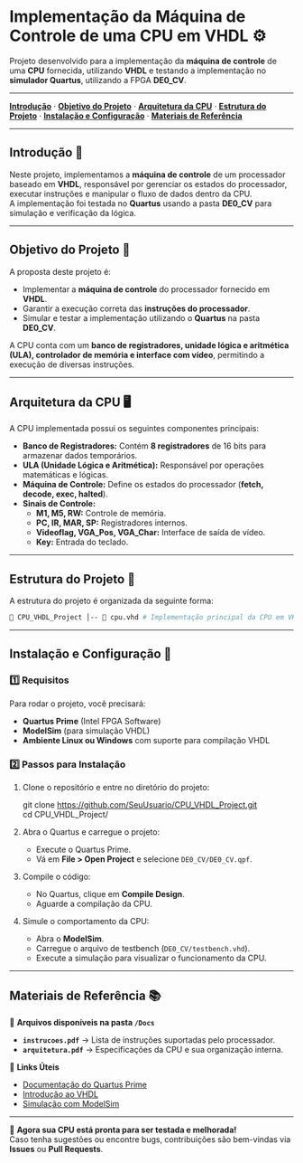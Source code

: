 # Implementação da Máquina de Controle de uma CPU em VHDL ⚙️

Projeto desenvolvido para a implementação da **máquina de controle** de uma **CPU** fornecida, utilizando **VHDL** e testando a implementação no **simulador Quartus**, utilizando a FPGA **DE0_CV**.

---

[**Introdução**](#introdução-) · [**Objetivo do Projeto**](#objetivo-do-projeto-) · [**Arquitetura da CPU**](#arquitetura-da-cpu-) · [**Estrutura do Projeto**](#estrutura-do-projeto-) · [**Instalação e Configuração**](#instalação-e-configuração-) · [**Materiais de Referência**](#materiais-de-referência-)

---

## Introdução 📜

Neste projeto, implementamos a **máquina de controle** de um processador baseado em **VHDL**, responsável por gerenciar os estados do processador, executar instruções e manipular o fluxo de dados dentro da CPU.  
A implementação foi testada no **Quartus** usando a pasta **DE0_CV** para simulação e verificação da lógica.

---

## Objetivo do Projeto 🎯

A proposta deste projeto é:
- Implementar a **máquina de controle** do processador fornecido em **VHDL**.  
- Garantir a execução correta das **instruções do processador**.  
- Simular e testar a implementação utilizando o **Quartus** na pasta **DE0_CV**.  

A CPU conta com um **banco de registradores, unidade lógica e aritmética (ULA), controlador de memória e interface com vídeo**, permitindo a execução de diversas instruções.

---

## Arquitetura da CPU 🖥️

A CPU implementada possui os seguintes componentes principais:

- **Banco de Registradores:** Contém **8 registradores** de 16 bits para armazenar dados temporários.
- **ULA (Unidade Lógica e Aritmética):** Responsável por operações matemáticas e lógicas.
- **Máquina de Controle:** Define os estados do processador (**fetch, decode, exec, halted**).
- **Sinais de Controle:**  
  - **M1, M5, RW:** Controle de memória.  
  - **PC, IR, MAR, SP:** Registradores internos.  
  - **Videoflag, VGA_Pos, VGA_Char:** Interface de saída de vídeo.  
  - **Key:** Entrada do teclado.  

---

## Estrutura do Projeto 📂

A estrutura do projeto é organizada da seguinte forma:
  ```bash
📂 CPU_VHDL_Project │-- 📜 cpu.vhd # Implementação principal da CPU em VHDL │-- 📜 ula.vhd # Implementação da Unidade Lógica e Aritmética (ULA) │-- 📜 registradores.vhd # Banco de registradores do processador │-- 📜 controle.vhd # Máquina de controle do processador │-- 📂 DE0_CV # Arquivos para simulação no Quartus │ ├── 📜 DE0_CV.qpf # Projeto Quartus │ ├── 📜 DE0_CV.qsf # Arquivo de configuração do Quartus │ ├── 📜 testbench.vhd # Arquivo de testbench para simulação │-- 📂 Docs # Documentação e materiais de referência │ ├── 📜 instrucoes.pdf # Manual com as instruções da CPU │ ├── 📜 arquitetura.pdf # Especificações da arquitetura │-- 📜 README.md # Este arquivo
  ```


---

## Instalação e Configuração 💾

### 1️⃣ **Requisitos**
Para rodar o projeto, você precisará:
- **Quartus Prime** (Intel FPGA Software)
- **ModelSim** (para simulação VHDL)
- **Ambiente Linux ou Windows** com suporte para compilação VHDL

### 2️⃣ **Passos para Instalação**
1. Clone o repositório e entre no diretório do projeto:

   git clone https://github.com/SeuUsuario/CPU_VHDL_Project.git  
   cd CPU_VHDL_Project/

2. Abra o Quartus e carregue o projeto:

   - Execute o Quartus Prime.  
   - Vá em **File > Open Project** e selecione `DE0_CV/DE0_CV.qpf`.

3. Compile o código:

   - No Quartus, clique em **Compile Design**.  
   - Aguarde a compilação da CPU.

4. Simule o comportamento da CPU:

   - Abra o **ModelSim**.  
   - Carregue o arquivo de testbench (`DE0_CV/testbench.vhd`).  
   - Execute a simulação para visualizar o funcionamento da CPU.

---

## Materiais de Referência 📚

📌 **Arquivos disponíveis na pasta `/Docs`**
- **`instrucoes.pdf`** → Lista de instruções suportadas pelo processador.
- **`arquitetura.pdf`** → Especificações da CPU e sua organização interna.

📌 **Links Úteis**
- [Documentação do Quartus Prime](https://www.intel.com/content/www/us/en/software/programmable/quartus-prime/overview.html)
- [Introdução ao VHDL](https://www.nandland.com/vhdl/)
- [Simulação com ModelSim](https://www.intel.com/content/www/us/en/software/programmable/quartus-prime/model-sim.html)

---

🚀 **Agora sua CPU está pronta para ser testada e melhorada!**  
Caso tenha sugestões ou encontre bugs, contribuições são bem-vindas via **Issues** ou **Pull Requests**.

